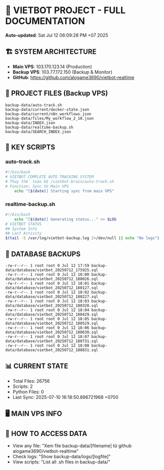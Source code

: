 # 🤖 VIETBOT PROJECT - FULL DOCUMENTATION
**Auto-updated**: Sat Jul 12 06:09:28 PM +07 2025

## 🏗️ SYSTEM ARCHITECTURE
- **Main VPS**: 103.170.123.14 (Production)
- **Backup VPS**: 103.77.172.150 (Backup & Monitor)
- **GitHub**: https://github.com/alogame3690/vietbot-realtime

## 📁 PROJECT FILES (Backup VPS)
```
backup-data/auto-track.sh
backup-data/current/docker-state.json
backup-data/current/n8n_workflows.json
backup-data/files/My_workflow_2_10.json
backup-data/INDEX.json
backup-data/realtime-backup.sh
backup-data/SEARCH_INDEX.json
```

## 🔧 KEY SCRIPTS
### auto-track.sh
```bash
#!/bin/bash
# VIETBOT COMPLETE AUTO TRACKING SYSTEM
# Thay thế toàn bộ /vietbot-brain/auto-track.sh
# Function: Sync từ Main VPS
    echo "[$(date)] Starting sync from main VPS"
```
### realtime-backup.sh
```bash
#!/bin/bash
    echo "[$(date)] Generating status..." >> $LOG
# VIETBOT STATUS
## System Info
## Last Activity
$(tail -5 /var/log/vietbot-backup.log 2>/dev/null || echo "No logs")
```

## 💾 DATABASE BACKUPS
```
-rw-r--r-- 1 root root 0 Jul 12 17:59 backup-data/database/vietbot_20250712_175925.sql
-rw-r--r-- 1 root root 0 Jul 12 18:00 backup-data/database/vietbot_20250712_180026.sql
-rw-r--r-- 1 root root 0 Jul 12 18:01 backup-data/database/vietbot_20250712_180127.sql
-rw-r--r-- 1 root root 0 Jul 12 18:02 backup-data/database/vietbot_20250712_180227.sql
-rw-r--r-- 1 root root 0 Jul 12 18:03 backup-data/database/vietbot_20250712_180328.sql
-rw-r--r-- 1 root root 0 Jul 12 18:04 backup-data/database/vietbot_20250712_180429.sql
-rw-r--r-- 1 root root 0 Jul 12 18:05 backup-data/database/vietbot_20250712_180529.sql
-rw-r--r-- 1 root root 0 Jul 12 18:06 backup-data/database/vietbot_20250712_180630.sql
-rw-r--r-- 1 root root 0 Jul 12 18:07 backup-data/database/vietbot_20250712_180731.sql
-rw-r--r-- 1 root root 0 Jul 12 18:08 backup-data/database/vietbot_20250712_180831.sql
```

## 📊 CURRENT STATE
- Total Files: 26756
- Scripts: 2
- Python Files: 0
- Last Sync: 2025-07-10 16:18:50.896721968 +0700

## 🖥️ MAIN VPS INFO


## 🚨 HOW TO ACCESS DATA
- View any file: "Xem file backup-data/[filename] từ github alogame3690/vietbot-realtime"
- Check logs: "Show backup-data/logs/[logfile]"
- View scripts: "List all .sh files in backup-data/"
